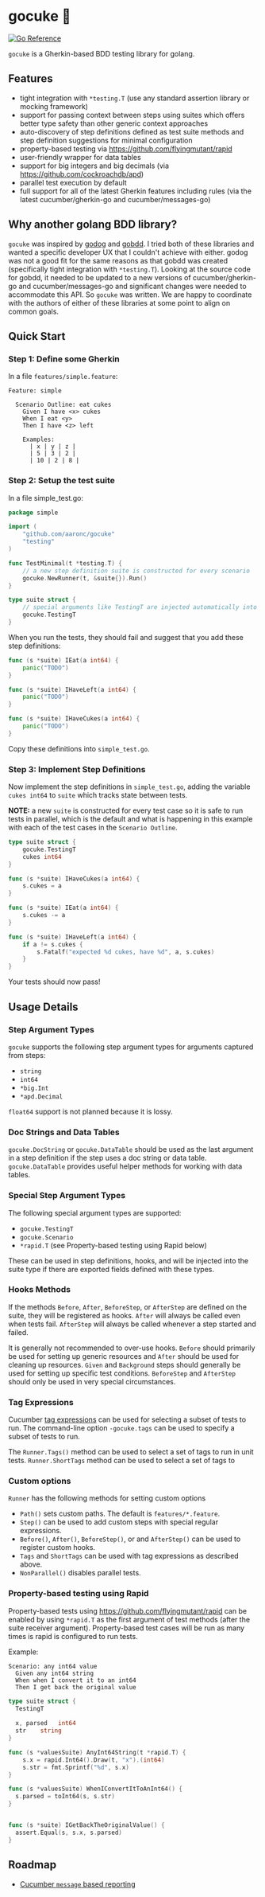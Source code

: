 # gocuke :cucumber:

[![Go Reference](https://pkg.go.dev/badge/github.com/aaronc/gocuke.svg)](https://pkg.go.dev/github.com/aaronc/gocuke)

`gocuke` is a Gherkin-based BDD testing library for golang. 

## Features

* tight integration with `*testing.T` (use any standard assertion library or mocking framework)
* support for passing context between steps using suites which offers better
  type safety than other generic context approaches
* auto-discovery of step definitions defined as test suite methods and step
  definition suggestions for minimal configuration
* property-based testing via https://github.com/flyingmutant/rapid
* user-friendly wrapper for data tables
* support for big integers and big decimals (via https://github.com/cockroachdb/apd)
* parallel test execution by default
* full support for all of the latest Gherkin features including rules (via
  the latest cucumber/gherkin-go and cucumber/messages-go)

## Why another golang BDD library?

`gocuke` was inspired by
[godog](https://github.com/cucumber/godog) and [gobdd](https://github.com/go-bdd/gobdd).
I tried both of these libraries and wanted a specific developer UX that
I couldn't achieve with either. godog was not a good fit for the same reasons
as that gobdd was created (specifically tight integration with `*testing.T`).
Looking at the source code for gobdd, it needed to
be updated to a new versions of cucumber/gherkin-go and cucumber/messages-go
and significant changes were needed to accommodate this API. So `gocuke` was
written. We are happy to coordinate with the authors
of either of these libraries at some point to align on common goals.

## Quick Start

### Step 1: Define some Gherkin

In a file `features/simple.feature`:

```gherkin
Feature: simple

  Scenario Outline: eat cukes
    Given I have <x> cukes
    When I eat <y>
    Then I have <z> left

    Examples:
      | x | y | z |
      | 5 | 3 | 2 |
      | 10 | 2 | 8 |
```

### Step 2: Setup the test suite

In a file simple_test.go:

```go
package simple

import (
	"github.com/aaronc/gocuke"
	"testing"
)

func TestMinimal(t *testing.T) {
	// a new step definition suite is constructed for every scenario
	gocuke.NewRunner(t, &suite{}).Run()
}

type suite struct {
	// special arguments like TestingT are injected automatically into exported fields
	gocuke.TestingT
}
```

When you run the tests, they should fail and suggest that you add these
step definitions:
```go
func (s *suite) IEat(a int64) {
    panic("TODO")
}

func (s *suite) IHaveLeft(a int64) {
    panic("TODO")
}

func (s *suite) IHaveCukes(a int64) {
    panic("TODO")
}
```

Copy these definitions into `simple_test.go`.

### Step 3: Implement Step Definitions

Now implement the step definitions in `simple_test.go`, adding the
variable `cukes int64` to `suite` which tracks state between tests.

**NOTE:** a new `suite` is constructed for every test case so it is safe
to run tests in parallel, which is the default and what is happening
in this example with each of the test cases in the `Scenario Outline`.

```go
type suite struct {
	gocuke.TestingT
	cukes int64
}

func (s *suite) IHaveCukes(a int64) {
	s.cukes = a
}

func (s *suite) IEat(a int64) {
	s.cukes -= a
}

func (s *suite) IHaveLeft(a int64) {
	if a != s.cukes {
		s.Fatalf("expected %d cukes, have %d", a, s.cukes)
	}
}
```

Your tests should now pass!

## Usage Details

### Step Argument Types

`gocuke` supports the following step argument types for arguments captured
from steps:
* `string`
* `int64`
* `*big.Int`
* `*apd.Decimal`

`float64` support is not planned because it is lossy.

### Doc Strings and Data Tables

`gocuke.DocString` or `gocuke.DataTable` should be used as the last argument
in a step definition if the step uses a doc string or data table. `gocuke.DataTable`
provides useful helper methods for working with data tables.

### Special Step Argument Types

The following special argument types are supported:
* `gocuke.TestingT`
* `gocuke.Scenario`
* `*rapid.T` (see Property-based testing using Rapid below)

These can be used in step definitions, hooks, and will be injected into the
suite type if there are exported fields defined with these types.

### Hooks Methods

If the methods `Before`, `After`, `BeforeStep`, or `AfterStep` are defined
on the suite, they will be registered as hooks. `After`  will always be called
even when tests fail. `AfterStep` will always be called whenever a step
started and failed.

It is generally not recommended to over-use hooks. `Before` should primarily be
used for setting up generic resources and `After` should be used for cleaning up
resources. `Given` and `Background` steps should generally be used for setting
up specific test conditions. `BeforeStep` and `AfterStep` should only be used
in very special circumstances.

### Tag Expressions

Cucumber [tag expressions](https://cucumber.io/docs/cucumber/api/#tag-expressions)
can be used for selecting a subset of tests to run. The command-line
option `-gocuke.tags` can be used to specify a subset of tests to run.

The `Runner.Tags()` method can be used to select a set of tags to run in unit
tests. `Runner.ShortTags` method can be used to select a set of tags to

### Custom options

`Runner` has the following methods for setting custom options

* `Path()` sets custom paths. The default is `features/*.feature`.
* `Step()` can be used to add custom steps with special regular expressions.
* `Before()`, `After()`, `BeforeStep()`, or and `AfterStep()` can be used to register custom hooks.
* `Tags` and `ShortTags` can be used with tag expressions as described above.
* `NonParallel()` disables parallel tests.

### Property-based testing using Rapid

Property-based tests using https://github.com/flyingmutant/rapid can be
enabled by using `*rapid.T` as the first argument of test methods (after the
suite receiver argument). Property-based test cases will be run as many times
is rapid is configured to run tests.

Example:
```gherkin
Scenario: any int64 value
  Given any int64 string
  When when I convert it to an int64
  Then I get back the original value
```

```go
type suite struct {
  TestingT
  
  x, parsed   int64
  str    string
}

func (s *valuesSuite) AnyInt64String(t *rapid.T) {
	s.x = rapid.Int64().Draw(t, "x").(int64)
	s.str = fmt.Sprintf("%d", s.x)
}

func (s *valuesSuite) WhenIConvertItToAnInt64() {
  s.parsed = toInt64(s, s.str)
}


func (s *suite) IGetBackTheOriginalValue() {
  assert.Equal(s, s.x, s.parsed)
}
```
## Roadmap

* [Cucumber `message` based reporting](https://cucumber.io/docs/cucumber/reporting/)
